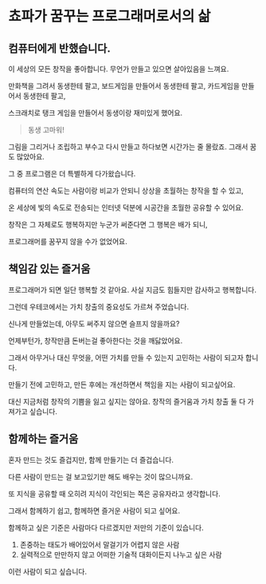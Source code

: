 # 쵸파가 꿈꾸는 프로그래머로서의 삶

## 컴퓨터에게 반했습니다.

이 세상의 모든 창작을 좋아합니다. 무언가 만들고 있으면 살아있음을 느껴요.

만화책을 그려서 동생한테 팔고, 보드게임을 만들어서 동생한테 팔고, 카드게임을 만들어서 동생한테 팔고,

스크래치로 탱크 게임을 만들어서 동생이랑 재미있게 했어요.

> 동생 고마워!

그림을 그리거나 조립하고 부수고 다시 만들고 하다보면 시간가는 줄 몰랐죠. 그래서 꿈도 많았아요.

그 중 프로그램은 더 특별하게 다가왔습니다.

컴퓨터의 연산 속도는 사람이랑 비교가 안되니 상상을 초월하는 창작을 할 수 있고,

온 세상에 빛의 속도로 전송되는 인터넷 덕분에 시공간을 초월한 공유할 수 있어요.

창작은 그 자체로도 행복하지만 누군가 써준다면 그 행복은 배가 되니,

프로그래머를 꿈꾸지 않을 수가 없었어요.

## 책임감 있는 즐거움

프로그래머가 되면 일단 행복할 것 같아요. 사실 지금도 힘들지만 감사하고 행복합니다.

그런데 우테코에서는 가치 창출의 중요성도 가르쳐 주었습니다.

신나게 만들었는데, 아무도 써주지 않으면 슬프지 않을까요?

언제부턴가, 창작만큼 돈버는걸 좋아한다는 것을 깨닳았어요.

그래서 아무거나 대신 무엇을, 어떤 가치를 만들 수 있는지 고민하는 사람이 되고자 합니다.

만들기 전에 고민하고, 만든 후에는 개선하면서 책임을 지는 사람이 되고싶어요.

대신 지금처럼 창작의 기쁨을 잃고 싶지는 않아요. 창작의 즐거움과 가치 창출 둘 다 가져가고 싶습니다.

## 함께하는 즐거움

혼자 만드는 것도 즐겁지만, 함께 만들기는 더 즐겁습니다.

다른 사람이 만드는 걸 보고있기만 해도 배우는 것이 많으니까요.

또 지식을 공유할 때 오히려 지식이 각인되는 쪽은 공유자라고 생각합니다.

그래서 함께하기 쉽고, 함께하면 즐거운 사람이 되고 싶어요.

함께하고 싶은 기준은 사람마다 다르겠지만 저만의 기준이 있습니다.

1. 존중하는 태도가 배어있어서 말걸기가 어렵지 않은 사람
2. 실력적으로 만만하지 않고 어떠한 기술적 대화이든지 나누고 싶은 사람

이런 사람이 되고 싶습니다.
